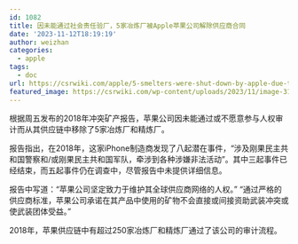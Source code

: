 ```yaml
---
id: 1082
title: 因未能通过社会责任验厂，5家冶炼厂被Apple苹果公司解除供应商合同
date: '2023-11-12T18:19:19'
author: weizhan
categories:
  - apple
tags:
  - doc
url: https://csrwiki.com/apple/5-smelters-were-shut-down-by-apple-due-to-failure-of-social-audit
featured_image: https://csrwiki.com/wp-content/uploads/2023/11/image-31.png
---
```


根据周五发布的2018年冲突矿产报告，苹果公司因未能通过或不愿意参与人权审计而从其供应链中移除了5家冶炼厂和精炼厂。

报告指出，在2018年，这家iPhone制造商发现了八起潜在事件，“涉及刚果民主共和国警察和/或刚果民主共和国军队，牵涉到各种涉嫌非法活动”。其中三起事件已经结束，而五起事件仍在调查中，尽管报告中未提供详细信息。

报告中写道：“苹果公司坚定致力于维护其全球供应商网络的人权。” “通过严格的供应商标准，苹果公司承诺在其产品中使用的矿物不会直接或间接资助武装冲突或使武装团体受益。”

2018年，苹果供应链中有超过250家冶炼厂和精炼厂通过了该公司的审计流程。

